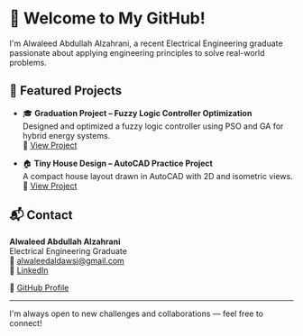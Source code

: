 # 👋 Welcome to My GitHub!

I'm Alwaleed Abdullah Alzahrani, a recent Electrical Engineering graduate passionate about applying engineering principles to solve real-world problems.

## 🚀 Featured Projects

- 🎓 **Graduation Project – Fuzzy Logic Controller Optimization**  
  Designed and optimized a fuzzy logic controller using PSO and GA for hybrid energy systems.  
  🔗 [View Project](https://github.com/Alwaleed-Projects/Graduation-Project-Fuzzy-Controller)

-  🏠 **Tiny House Design – AutoCAD Practice Project**  
  A compact house layout drawn in AutoCAD with 2D and isometric views.  
  🔗 [View Project](https://github.com/Alwaleed-Projects/Tiny-House-Design)


## 📬 Contact

**Alwaleed Abdullah Alzahrani**  
Electrical Engineering Graduate  
📧 alwaleedaldawsi@gmail.com  
🔗 [LinkedIn](https://www.linkedin.com/in/alwaleedalzahrani)

🔗 [GitHub Profile](https://github.com/Alwaleed-Projects) 


---

I'm always open to new challenges and collaborations — feel free to connect!
